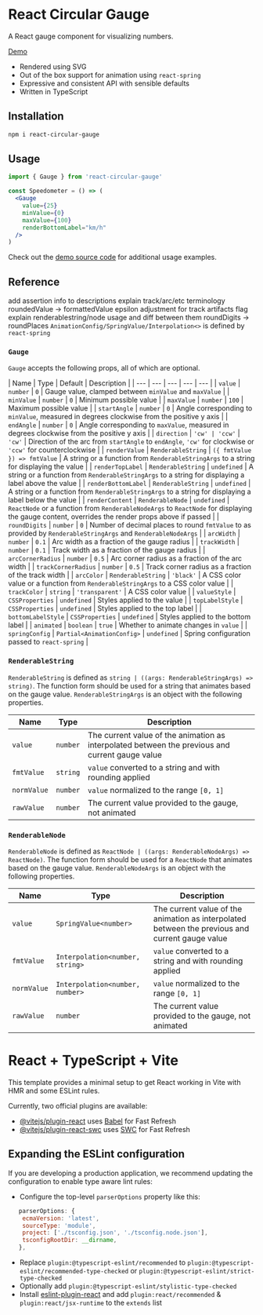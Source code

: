 # React Circular Gauge

A React gauge component for visualizing numbers.

[Demo](https://arcturus3.github.io/react-circular-gauge)

- Rendered using SVG
- Out of the box support for animation using `react-spring`
- Expressive and consistent API with sensible defaults
- Written in TypeScript

## Installation

```sh
npm i react-circular-gauge
```

## Usage

```jsx
import { Gauge } from 'react-circular-gauge'

const Speedometer = () => (
  <Gauge
    value={25}
    minValue={0}
    maxValue={100}
    renderBottomLabel="km/h"
  />
)
```

Check out the [demo source code](src/App.tsx) for additional usage examples.

## Reference

add assertion info to descriptions
explain track/arc/etc terminology
roundedValue -> formattedValue
epsilon adjustment for track artifacts flag
explain renderablestring/node usage and diff between them
roundDigits -> roundPlaces
`AnimationConfig/SpringValue/Interpolation<>` is defined by `react-spring`

### `Gauge`

`Gauge` accepts the following props, all of which are optional.

| Name | Type | Default | Description |
| --- | --- | --- | --- | --- |
| `value` | `number` | `0` | Gauge value, clamped between `minValue` and `maxValue` |
| `minValue` | `number` | `0` | Minimum possible value |
| `maxValue` | `number` | `100` | Maximum possible value |
| `startAngle` | `number` | `0` | Angle corresponding to `minValue`, measured in degrees clockwise from the positive y axis |
| `endAngle` | `number` | `0` | Angle corresponding to `maxValue`, measured in degrees clockwise from the positive y axis |
| `direction` | `'cw' | 'ccw'` | `'cw'` | Direction of the arc from `startAngle` to `endAngle`, `'cw'` for clockwise or `'ccw'` for counterclockwise |
| `renderValue` | `RenderableString` | `({ fmtValue }) => fmtValue` | A string or a function from `RenderableStringArgs` to a string for displaying the value |
| `renderTopLabel` | `RenderableString` | `undefined` | A string or a function from `RenderableStringArgs` to a string for displaying a label above the value |
| `renderBottomLabel` | `RenderableString` | `undefined` | A string or a function from `RenderableStringArgs` to a string for displaying a label below the value |
| `renderContent` | `RenderableNode` | `undefined` | `ReactNode` or a function from `RenderableNodeArgs` to `ReactNode` for displaying the gauge content, overrides the render props above if passed |
| `roundDigits` | `number` | `0` | Number of decimal places to round `fmtValue` to as provided by `RenderableStringArgs` and `RenderableNodeArgs` |
| `arcWidth` | `number` | `0.1` | Arc width as a fraction of the gauge radius |
| `trackWidth` | `number` | `0.1` | Track width as a fraction of the gauge radius |
| `arcCornerRadius` | `number` | `0.5` | Arc corner radius as a fraction of the arc width |
| `trackCornerRadius` | `number` | `0.5` | Track corner radius as a fraction of the track width |
| `arcColor` | `RenderableString` | `'black'` | A CSS color value or a function from `RenderableStringArgs` to a CSS color value |
| `trackColor` | `string` | `'transparent'` | A CSS color value |
| `valueStyle` | `CSSProperties` | `undefined` | Styles applied to the value |
| `topLabelStyle` | `CSSProperties` | `undefined` | Styles applied to the top label |
| `bottomLabelStyle` | `CSSProperties` | `undefined` | Styles applied to the bottom label |
| `animated` | `boolean` | `true` | Whether to animate changes in `value` |
| `springConfig` | `Partial<AnimationConfig>` | `undefined` | Spring configuration passed to `react-spring` |

### `RenderableString`

`RenderableString` is defined as `string | ((args: RenderableStringArgs) => string)`. The function form should be used for a string that animates based on the gauge value. `RenderableStringArgs` is an object with the following properties.

| Name | Type | Description |
| --- | --- | --- |
| `value` | `number` | The current value of the animation as interpolated between the previous and current gauge value |
| `fmtValue` | `string` | `value` converted to a string and with rounding applied |
| `normValue` | `number` | `value` normalized to the range `[0, 1]` |
| `rawValue` | `number` | The current value provided to the gauge, not animated |

### `RenderableNode`

`RenderableNode` is defined as `ReactNode | ((args: RenderableNodeArgs) => ReactNode)`. The function form should be used for a `ReactNode` that animates based on the gauge value. `RenderableNodeArgs` is an object with the following properties.

| Name | Type | Description |
| --- | --- | --- |
| `value` | `SpringValue<number>` | The current value of the animation as interpolated between the previous and current gauge value |
| `fmtValue` | `Interpolation<number, string>` | `value` converted to a string and with rounding applied |
| `normValue` | `Interpolation<number, number>` | `value` normalized to the range `[0, 1]` |
| `rawValue` | `number` | The current value provided to the gauge, not animated |

# React + TypeScript + Vite

This template provides a minimal setup to get React working in Vite with HMR and some ESLint rules.

Currently, two official plugins are available:

- [@vitejs/plugin-react](https://github.com/vitejs/vite-plugin-react/blob/main/packages/plugin-react/README.md) uses [Babel](https://babeljs.io/) for Fast Refresh
- [@vitejs/plugin-react-swc](https://github.com/vitejs/vite-plugin-react-swc) uses [SWC](https://swc.rs/) for Fast Refresh

## Expanding the ESLint configuration

If you are developing a production application, we recommend updating the configuration to enable type aware lint rules:

- Configure the top-level `parserOptions` property like this:

```js
   parserOptions: {
    ecmaVersion: 'latest',
    sourceType: 'module',
    project: ['./tsconfig.json', './tsconfig.node.json'],
    tsconfigRootDir: __dirname,
   },
```

- Replace `plugin:@typescript-eslint/recommended` to `plugin:@typescript-eslint/recommended-type-checked` or `plugin:@typescript-eslint/strict-type-checked`
- Optionally add `plugin:@typescript-eslint/stylistic-type-checked`
- Install [eslint-plugin-react](https://github.com/jsx-eslint/eslint-plugin-react) and add `plugin:react/recommended` & `plugin:react/jsx-runtime` to the `extends` list
